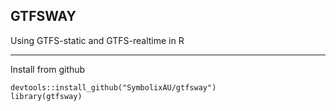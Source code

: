 

## GTFSWAY

Using GTFS-static and GTFS-realtime in R


---

Install from github

```
devtools::install_github("SymbolixAU/gtfsway")
library(gtfsway)
```
